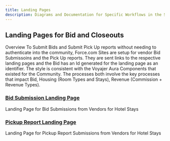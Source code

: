 ```yaml
---
title: Landing Pages
description: Diagrams and Documentation for Specific Workflows in the System
---
```


## Landing Pages for Bid and Closeouts

Overview
To Submit Bids and Submit Pick Up reports without needing to authenticate into the community, Force.com Sites are setup for vendor Bid Submissoins and the Pick Up reports.  They are sent links to the respective landing pages and the Bid has an Id generated for the landing page as an identifier.   The style is consistent with the Voyajer Aura Components that existed for the Community.  The processes both involve the key processes that impact Bid, Housing (Room Types and Stays), Revenue (Commission + Revenue Types).  

### [Bid Submission Landing Page](landing-page-bid-submission)
Landing Page for Bid Submissions from Vendors for Hotel Stays
### [Pickup Report Landing Page](landing-page-pickup-report)
Landing Page for Pickup Report Submissions from Vendors for Hotel Stays

